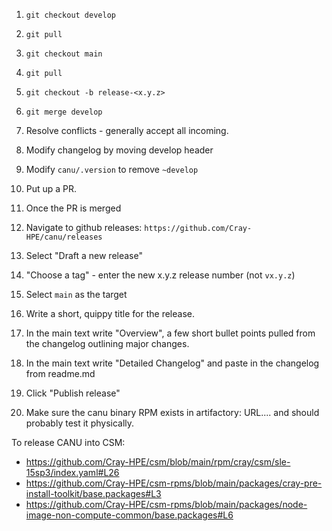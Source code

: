 1. `git checkout develop`
2. `git pull`
3. `git checkout main`
4. `git pull`
5. `git checkout -b release-<x.y.z>`
6. `git merge develop`
7. Resolve conflicts - generally accept all incoming.
8. Modify changelog by moving develop header
9. Modify `canu/.version` to remove `~develop`
10. Put up a PR.
11. Once the PR is merged 
12. Navigate to github releases: `https://github.com/Cray-HPE/canu/releases`
13. Select "Draft a new release"
14. "Choose a tag" - enter the new x.y.z release number (not `vx.y.z`)
15. Select `main` as the target
16. Write a short, quippy title for the release.
17. In the main text write "Overview", a few short bullet points pulled from the changelog outlining major changes.
18. In the main text write "Detailed Changelog" and paste in the changelog from readme.md
19. Click "Publish release"

20. Make sure the canu binary RPM exists in artifactory:  URL.... and should probably test it physically.

To release CANU into CSM:
* https://github.com/Cray-HPE/csm/blob/main/rpm/cray/csm/sle-15sp3/index.yaml#L26
* https://github.com/Cray-HPE/csm-rpms/blob/main/packages/cray-pre-install-toolkit/base.packages#L3
* https://github.com/Cray-HPE/csm-rpms/blob/main/packages/node-image-non-compute-common/base.packages#L6


